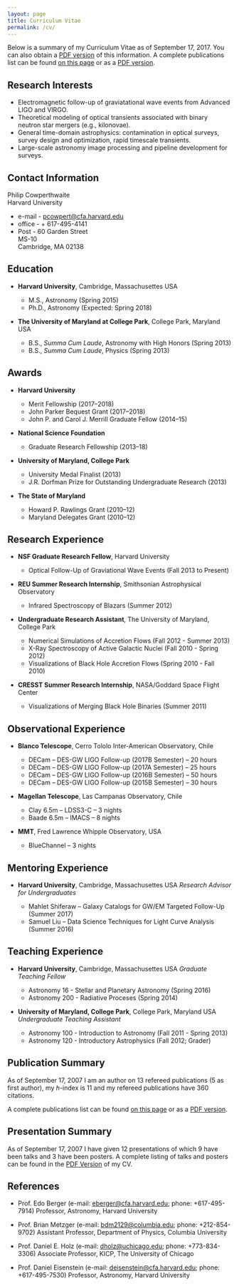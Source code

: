 ```yaml
---
layout: page
title: Curriculum Vitae
permalink: /cv/
---
```


Below is a summary of my Curriculum Vitae as of September 17, 2017. You can also obtain a [PDF version](/files/pcowpert_cv.pdf) of this information. A complete publications list can be found [on this page](/publications/) or as a [PDF version](/files/pcowpert_pubs.pdf).

Research Interests
------------------
+ Electromagnetic follow-up of graviatational wave events from Advanced LIGO and VIRGO.
+ Theoretical modeling of optical transients associated with binary neutron star mergers  (e.g., kilonovae).
+ General time-domain astrophysics: contamination in optical surveys, survey design and optimization,
rapid timescale transients.
+ Large-scale astronomy image processing and pipeline development for surveys.  

Contact Information
-------------------
Philip Cowperthwaite  
Harvard University

+ e-mail - pcowpert@cfa.harvard.edu
+ office - + 617-495-4141 
+ Post -
   60 Garden Street  
   MS-10  
   Cambridge, MA 02138  

Education
---------
+ **Harvard University**, Cambridge, Massachusettes USA

   * M.S., Astronomy (Spring 2015)
   * Ph.D., Astronomy (Expected: Spring 2018)

+ **The University of Maryland at College Park**, College Park, Maryland USA

   * B.S., *Summa Cum Laude*, Astronomy with High Honors (Spring 2013)
   * B.S., *Summa Cum Laude*, Physics (Spring 2013)  

Awards
------
+ **Harvard University**

   * Merit Fellowship (2017–2018)
   * John Parker Bequest Grant (2017–2018)
   * John P. and Carol J. Merrill Graduate Fellow (2014–15)

+ **National Science Foundation**

   * Graduate Research Fellowship (2013–18)

+ **University of Maryland, College Park**

   * University Medal Finalist (2013)
   * J.R. Dorfman Prize for Outstanding Undergraduate Research (2013)

+ **The State of Maryland**

   * Howard P. Rawlings Grant (2010–12)
   * Maryland Delegates Grant (2010–12)  


Research Experience
-------------------
+ **NSF Graduate Research Fellow**, Harvard University

   * Optical Follow-Up of Graviational Wave Events (Fall 2013 to Present)

+ **REU Summer Research Internship**, Smithsonian Astrophysical Observatory

   * Infrared Spectroscopy of Blazars (Summer 2012)

+ **Undergraduate Research Assistant**, The University of Maryland, College Park

   * Numerical Simulations of Accretion Flows (Fall 2012 - Summer 2013)
   * X-Ray Spectroscopy of Active Galactic Nuclei (Fall 2010 - Spring 2012)
   * Visualizations of Black Hole Accretion Flows (Spring 2010 - Fall 2010)

+ **CRESST Summer Research Internship**, NASA/Goddard Space Flight Center

   * Visualizations of Merging Black Hole Binaries (Summer 2011)  

Observational Experience 
------------------------
+ **Blanco Telescope**, Cerro Tololo Inter-American Observatory, Chile

   * DECam – DES-GW LIGO Follow-up (2017B Semester) – 20 hours
   * DECam – DES-GW LIGO Follow-up (2017A Semester) – 25 hours
   * DECam – DES-GW LIGO Follow-up (2016B Semester) – 50 hours
   * DECam – DES-GW LIGO Follow-up (2015B Semester) – 30 hours

+ **Magellan Telescope**, Las Campanas Observatory, Chile

   * Clay 6.5m – LDSS3-C – 3 nights
   * Baade 6.5m – IMACS – 8 nights

+ **MMT**, Fred Lawrence Whipple Observatory, USA

   * BlueChannel – 3 nights  

Mentoring Experience
--------------------
+ **Harvard University**, Cambridge, Massachusettes USA
   *Research Advisor for Undergraduates*

   * Mahlet Shiferaw – Galaxy Catalogs for GW/EM Targeted Follow-Up (Summer 2017)
   * Samuel Liu – Data Science Techniques for Light Curve Analysis (Summer 2016)  

Teaching Experience
-------------------
+ **Harvard University**, Cambridge, Massachusettes USA
   *Graduate Teaching Fellow*

   * Astronomy 16 - Stellar and Planetary Astronomy  (Spring 2016)
   * Astronomy 200 - Radiative Proceses  (Spring 2014)

+ **University of Maryland, College Park**, College Park, Maryland USA
   *Undergraduate Teaching Assistant*

   * Astronomy 100 - Introduction to Astronomy  (Fall 2011 - Spring 2013)
   * Astronomy 120 - Introductory Astrophysics  (Fall 2012; Grader)  

Publication Summary
-------------------
As of September 17, 2007 I am an author on 13 refereed publications (5 as first author), my *h*-index 
is 11 and my refereed publications have 360 citations.  

A complete publications list can be found [on this page](/publications/) or as a [PDF version](/files/pcowpert_pubs.pdf).

Presentation Summary
--------------------
As of September 17, 2007 I have given 12 presentations of which 9 have been talks and 3 have been posters. A complete listing of talks and posters can be found in the [PDF Version](/files/pcowpert_cv.pdf) of my CV.  

References
----------
+ Prof. Edo Berger (e-mail: eberger@cfa.harvard.edu; phone: +617-495-7914)
   Professor, Astronomy, Harvard University

+ Prof. Brian Metzger (e-mail: bdm2129@columbia.edu; phone: +212-854-9702)
   Assistant Professor, Department of Physics, Columbia University

+ Prof. Daniel E. Holz (e-mail: dholz@uchicago.edu; phone: +773-834-3306)
   Associate Professor, KICP, The University of Chicago

+ Prof. Daniel Eisenstein (e-mail: deisenstein@cfa.harvard.edu; phone: +617-495-7530)
   Professor, Astronomy, Harvard University